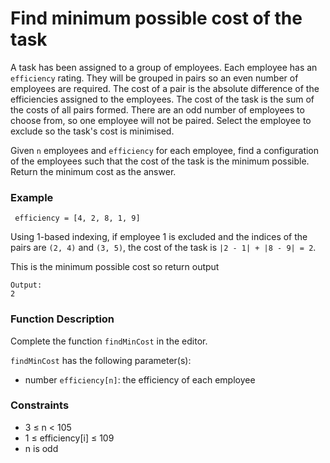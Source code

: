 # Find minimum possible cost of the task

A task has been assigned to a group of employees. Each employee has an `efficiency` rating. They will be grouped in pairs so an even number of employees are required. The cost of a pair is the absolute difference of the efficiencies assigned to the employees. The cost of the task is the sum of the costs of all pairs formed. There are an odd number of employees to choose from, so one employee will not be paired. Select the employee to exclude so the task's cost is minimised.

Given `n` employees and `efficiency` for each employee, find a configuration of the employees such that the cost of the task is the minimum possible. Return the minimum cost as the answer.

### Example

```
 efficiency = [4, 2, 8, 1, 9]
```

Using 1-based indexing, if employee 1 is excluded and the indices of the pairs are `(2, 4)` and `(3, 5)`, the cost of the task is `|2 - 1| + |8 - 9| = 2`.

This is the minimum possible cost so return output

```
Output:
2
```

### Function Description

Complete the function
`findMinCost` in the editor.

`findMinCost` has the following parameter(s):

- number `efficiency[n]`: the efficiency of each employee

### Constraints

- 3 ≤ n < 105
- 1 ≤ efficiency[i] ≤ 109
- n is odd
